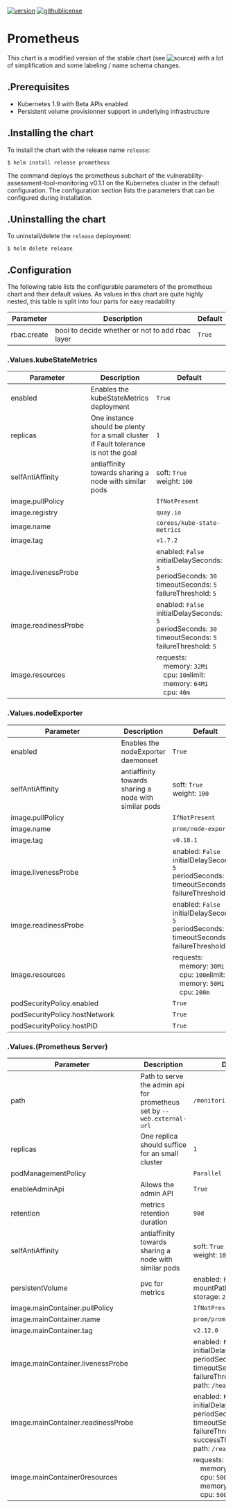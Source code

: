 
[![version](https://img.shields.io/badge/version-0.1.1-brightgreen.svg)](https://shields.io/)   [![githublicense](https://img.shields.io/badge/license-Apache_2.0-blue.svg)](https://shields.io/)

# Prometheus

This chart is a modified version of the stable chart (see ![source](https://github.com/helm/charts/tree/master/stable/prometheus)) with a lot of simplification and some labeling / name schema changes.

## .Prerequisites
- Kubernetes 1.9 with Beta APIs enabled
- Persistent volume provisionner support in underlying infrastructure

## .Installing the chart
To install the chart with the release name `release`:
```console
$ helm install release prometheus
```

The command deploys the prometheus subchart of the vulnerability-assessment-tool-monitoring v0.1.1
on the Kubernetes cluster in the default configuration. The configuration section lists
the parameters that can be configured during installation.

## .Uninstalling the chart
To uninstall/delete the `release` deployment:
```console
$ helm delete release
```

## .Configuration
The following table lists the configurable parameters of the prometheus chart and their default values. As values in this chart are quite highly nested, this table is split into four parts for easy readability

| Parameter  |	Description  |	Default |
|----------|-------------|--------|
| rbac.create | bool to decide whether or not to add rbac layer | `True` |

### .Values.kubeStateMetrics
| Parameter | Description | Default |
| --- |--- | --- |
| enabled | Enables the kubeStateMetrics deployment | `True` |
| replicas | One instance should be plenty for a small cluster if Fault tolerance is not the goal | `1` |
| selfAntiAffinity | antiaffinity towards sharing a node with similar pods | soft: `True`<br>weight: `100` |
| image.pullPolicy |  | `IfNotPresent` |
| image.registry |  | `quay.io` |
| image.name |  | `coreos/kube-state-metrics` |
| image.tag |  | `v1.7.2` |
| image.livenessProbe |  | enabled: `False`<br>initialDelaySeconds: `5`<br>periodSeconds: `30`<br>timeoutSeconds: `5`<br>failureThreshold: `5` |
| image.readinessProbe |  | enabled: `False`<br>initialDelaySeconds: `5`<br>periodSeconds: `30`<br>timeoutSeconds: `5`<br>failureThreshold: `5` |
| image.resources |  | requests:<br>&emsp;memory: `32Mi`<br>&emsp;cpu: `10m`limit:<br>&emsp;memory: `64Mi`<br>&emsp;cpu: `40m` |

### .Values.nodeExporter
| Parameter | Description | Default |
| --- |--- | --- |
| enabled | Enables the nodeExporter daemonset | `True` |
| selfAntiAffinity | antiaffinity towards sharing a node with similar pods | soft: `True`<br>weight: `100` |
| image.pullPolicy || `IfNotPresent` |
| image.name |  | `prom/node-exporter` |
| image.tag |  | `v0.18.1` |
| image.livenessProbe |  | enabled: `False`<br>initialDelaySeconds: `5`<br>periodSeconds: `30`<br>timeoutSeconds: `5`<br>failureThreshold: `5` |
| image.readinessProbe |  | enabled: `False`<br>initialDelaySeconds: `5`<br>periodSeconds: `30`<br>timeoutSeconds: `5`<br>failureThreshold: `5` |
| image.resources |  | requests:<br>&emsp;memory: `30Mi`<br>&emsp;cpu: `100m`limit:<br>&emsp;memory: `50Mi`<br>&emsp;cpu: `200m` |
| podSecurityPolicy.enabled |  | `True` |
| podSecurityPolicy.hostNetwork |  | `True` |
| podSecurityPolicy.hostPID |  | `True` |

### .Values.(Prometheus Server)
| Parameter | Description | Default |
| --- | --- | --- |
| path | Path to serve the admin api for prometheus set by `--web.external-url` | `/monitoring/prometheus/` |
| replicas | One replica should suffice for an small cluster | `1` |
| podManagementPolicy |  | `Parallel` |
| enableAdminApi | Allows the admin API | `True` |
| retention | metrics retention duration | `90d` |
| selfAntiAffinity | antiaffinity towards sharing a node with similar pods | soft: `True`<br>weight: `100` |
| persistentVolume | pvc for metrics | enabled: `False`<br>mountPath: `/data`<br>storage: `2Gi` |
| image.mainContainer.pullPolicy |  | `IfNotPresent` |
| image.mainContainer.name |  | `prom/prometheus` |
| image.mainContainer.tag |  | `v2.12.0` |
| image.mainContainer.livenessProbe |  | enabled: `False`<br>initialDelaySeconds: `30`<br>periodSeconds: `30`<br>timeoutSeconds: `5`<br>failureThreshold: `5`<br>path: `/healthy` |
| image.mainContainer.readinessProbe |  | enabled: `False`<br>initialDelaySeconds: `30`<br>periodSeconds: `30`<br>timeoutSeconds: `5`<br>failureThreshold: `5`<br>successThreshold: `1`<br>path: `/ready` |
| image.mainContainer0resources |  | requests:<br>&emsp;memory: `512Mi`<br>&emsp;cpu: `500m`limit:<br>&emsp;memory: `512Mi`<br>&emsp;cpu: `500m` |
